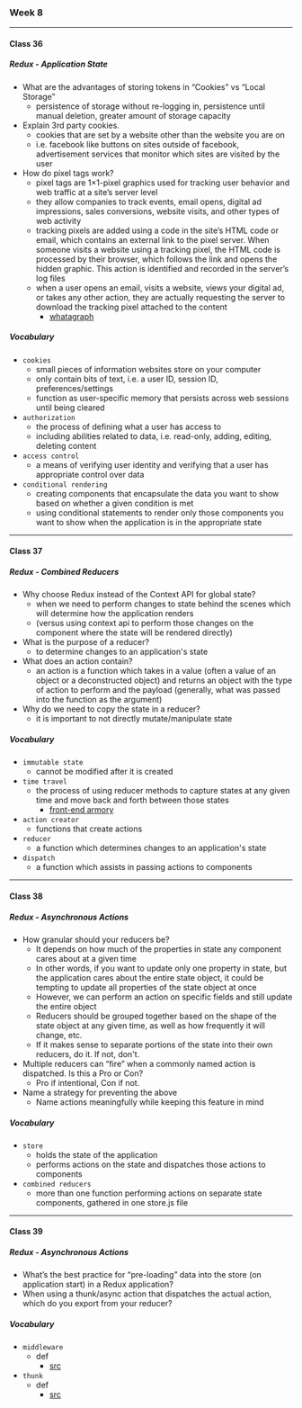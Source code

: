 ### Week 8

***

#### Class 36

##### Redux - Application State
* What are the advantages of storing tokens in “Cookies” vs “Local Storage”
  * persistence of storage without re-logging in, persistence until manual deletion, greater amount of storage capacity
* Explain 3rd party cookies.
  * cookies that are set by a website other than the website you are on
  * i.e. facebook like buttons on sites outside of facebook, advertisement services that monitor which sites are visited by the user
* How do pixel tags work?
  * pixel tags are 1×1-pixel graphics used for tracking user behavior and web traffic at a site’s server level
  * they allow companies to track events, email opens, digital ad impressions, sales conversions, website visits, and other types of web activity
  * tracking pixels are added using a code in the site’s HTML code or email, which contains an external link to the pixel server. When someone visits a website using a tracking pixel, the HTML code is processed by their browser, which follows the link and opens the hidden graphic. This action is identified and recorded in the server’s log files
  * when a user opens an email, visits a website, views your digital ad, or takes any other action, they are actually requesting the server to download the tracking pixel attached to the content
    * [whatagraph](https://whatagraph.com/blog/articles/tracking-pixel)
 
##### Vocabulary
* `cookies`
  * small pieces of information websites store on your computer
  * only contain bits of text, i.e. a user ID, session ID, preferences/settings
  * function as user-specific memory that persists across web sessions until being cleared
* `authorization`
  * the process of defining what a user has access to
  * including abilities related to data, i.e. read-only, adding, editing, deleting content
* `access control`
  * a means of verifying user identity and verifying that a user has appropriate control over data
* `conditional rendering`
  * creating components that encapsulate the data you want to show based on whether a given condition is met
  * using conditional statements to render only those components you want to show when the application is in the appropriate state
    
***

#### Class 37

##### Redux - Combined Reducers
* Why choose Redux instead of the Context API for global state?
  * when we need to perform changes to state behind the scenes which will determine how the application renders
  * (versus using context api to perform those changes on the component where the state will be rendered directly)
* What is the purpose of a reducer?
  * to determine changes to an application's state
* What does an action contain?
  * an action is a function which takes in a value (often a value of an object or a deconstructed object) and returns an object with the type of action to perform and the payload (generally, what was passed into the function as the argument)
* Why do we need to copy the state in a reducer?
  * it is important to not directly mutate/manipulate state

##### Vocabulary
* `immutable state`
  * cannot be modified after it is created
* `time travel`
  * the process of using reducer methods to capture states at any given time and move back and forth between those states 
    * [front-end armory](https://frontarm.com/swyx/reusable-time-travel-react-hooks-immer/)
* `action creator`
  * functions that create actions
* `reducer`
  * a function which determines changes to an application's state
* `dispatch`
  * a function which assists in passing actions to components
    
***

#### Class 38

##### Redux - Asynchronous Actions
* How granular should your reducers be?
  * It depends on how much of the properties in state any component cares about at a given time
  * In other words, if you want to update only one property in state, but the application cares about the entire state object, it could be tempting to update all properties of the state object at once
  * However, we can perform an action on specific fields and still update the entire object
  * Reducers should be grouped together based on the shape of the state object at any given time, as well as how frequently it will change, etc.
  * If it makes sense to separate portions of the state into their own reducers, do it. If not, don't.
* Multiple reducers can “fire” when a commonly named action is dispatched. Is this a Pro or Con?
  * Pro if intentional, Con if not.
* Name a strategy for preventing the above
  * Name actions meaningfully while keeping this feature in mind

##### Vocabulary
* `store`
  * holds the state of the application
  * performs actions on the state and dispatches those actions to components
* `combined reducers`
  * more than one function performing actions on separate state components, gathered in one store.js file
    
***

#### Class 39

##### Redux - Asynchronous Actions
* What’s the best practice for “pre-loading” data into the store (on application start) in a Redux application?
* When using a thunk/async action that dispatches the actual action, which do you export from your reducer?

##### Vocabulary
* `middleware`
  * def
    * [src](url)
* `thunk`
  * def
    * [src](url)
